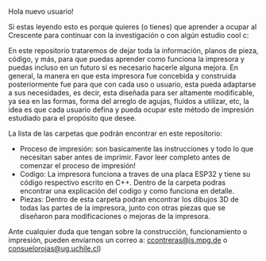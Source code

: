Hola nuevo usuario! 

Si estas leyendo esto es porque quieres (o tienes) que aprender a ocupar al Crescente para continuar con la investigación o con algún estudio cool c: 

En este repositorio trataremos de dejar toda la información, planos de pieza, código, y más, para que puedas aprender como funciona la impresora y puedas incluso en un futuro si es necesario
hacerle alguna mejora. En general, la manera en que esta impresora fue concebida y construida posteriormente fue para que con cada uso o usuario, esta pueda adaptarse a sus necesidades, es decir,
esta diseñada para ser altamente modificable, ya sea en las formas, forma del arreglo de agujas, fluidos a utilizar, etc, la idea es que cada usuario defina y pueda ocupar este método de impresión
estudiado para el propósito que desee. 

La lista de las carpetas que podrán encontrar en este repositorio:
- Proceso de impresión: son basicamente las instrucciones y todo lo que necesitan saber antes de imprimir. Favor leer completo antes de comenzar el proceso de impresión!
- Codigo: La impresora funciona a traves de una placa ESP32 y tiene su código respectivo escrito en C++. Dentro de la carpeta podras encontrar una explicación del codigo y como funciona en detalle.
- Piezas: Dentro de esta carpeta podran encontrar los dibujos 3D de todas las partes de la impresora, junto con otras piezas que se diseñaron para modificaciones o mejoras de la impresora.


Ante cualquier duda que tengan sobre la construcción, funcionamiento o impresión, pueden enviarnos un correo a: ccontreras@is.mpg.de o consuelorojas@ug.uchile.cl)
